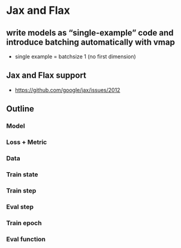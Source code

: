# Jax and Flax

## write models as “single-example” code and introduce batching automatically with vmap
- single example = batchsize 1 (no first dimension)

## Jax and Flax support
- https://github.com/google/jax/issues/2012


## Outline

### Model

### Loss + Metric

### Data

### Train state

### Train step 

### Eval step 

### Train epoch

### Eval function

